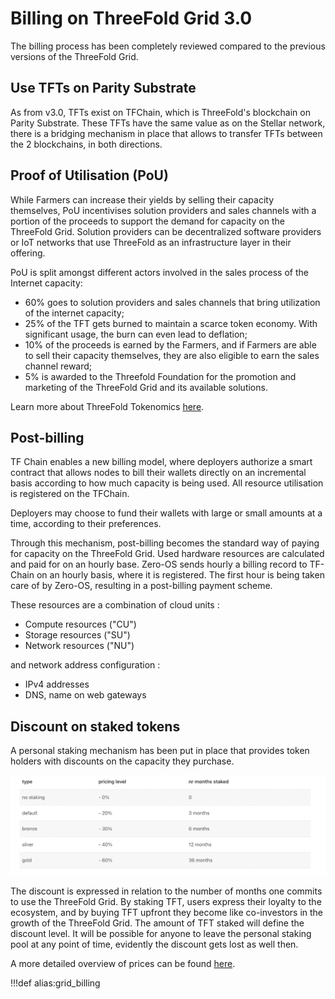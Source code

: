 # Billing on ThreeFold Grid 3.0

The billing process has been completely reviewed compared to the previous versions of the ThreeFold Grid.

## Use TFTs on Parity Substrate

As from v3.0, TFTs exist on TFChain, which is ThreeFold's blockchain on Parity Substrate.
These TFTs have the same value as on the Stellar network, there is a bridging mechanism in place that allows to transfer TFTs between the 2 blockchains, in both directions.

## Proof of Utilisation (PoU)

While Farmers can increase their yields by selling their capacity themselves, PoU incentivises solution providers and sales channels with a portion of the proceeds to support the demand for capacity on the ThreeFold Grid. Solution providers can be decentralized software providers or IoT networks that use ThreeFold as an infrastructure layer in their offering.

PoU is split amongst different actors involved in the sales process of the Internet capacity:

- 60% goes to solution providers and sales channels that bring utilization of the internet capacity;
- 25% of the TFT gets burned to maintain a scarce token economy. With significant usage, the burn can even lead to deflation;
- 10% of the proceeds is earned by the Farmers, and if Farmers are able to sell their capacity themselves, they are also eligible to earn the sales channel reward;
- 5% is awarded to the Threefold Foundation for the promotion and marketing of the ThreeFold Grid and its available solutions.

Learn more about ThreeFold Tokenomics [here](tokenomics).

## Post-billing

TF Chain enables a new billing model, where deployers authorize a smart contract that allows nodes to bill their wallets directly on an incremental basis according to how much capacity is being used. All resource utilisation is registered on the TFChain.

Deployers may choose to fund their wallets with large or small amounts at a time, according to their preferences.

Through this mechanism, post-billing becomes the standard way of paying for capacity on the ThreeFold Grid. Used hardware resources are calculated and paid for on an hourly base. Zero-OS sends hourly a billing record to TF-Chain on an hourly basis, where it is registered. The first hour is being taken care of by Zero-OS, resulting in a post-billing payment scheme. 

These resources are a combination of cloud units : 
- Compute resources ("CU")
- Storage resources ("SU")
- Network resources ("NU")

and network address configuration :
- IPv4 addresses
- DNS, name on web gateways

## Discount on staked tokens

A personal staking mechanism has been put in place that provides token holders with discounts on the capacity they purchase.

![](img/grid3_staking_discount_.png)

The discount is expressed in relation to the number of months one commits to use the ThreeFold Grid. By staking TFT, users express their loyalty to the ecosystem, and by buying TFT upfront they become like co-investors in the growth of the ThreeFold Grid. The amount of TFT staked will define the discount level. It will be possible for anyone to leave the personal staking pool at any point of time, evidently the discount gets lost as well then.

A more detailed overview of prices can be found [here](pricing).

!!!def alias:grid_billing
